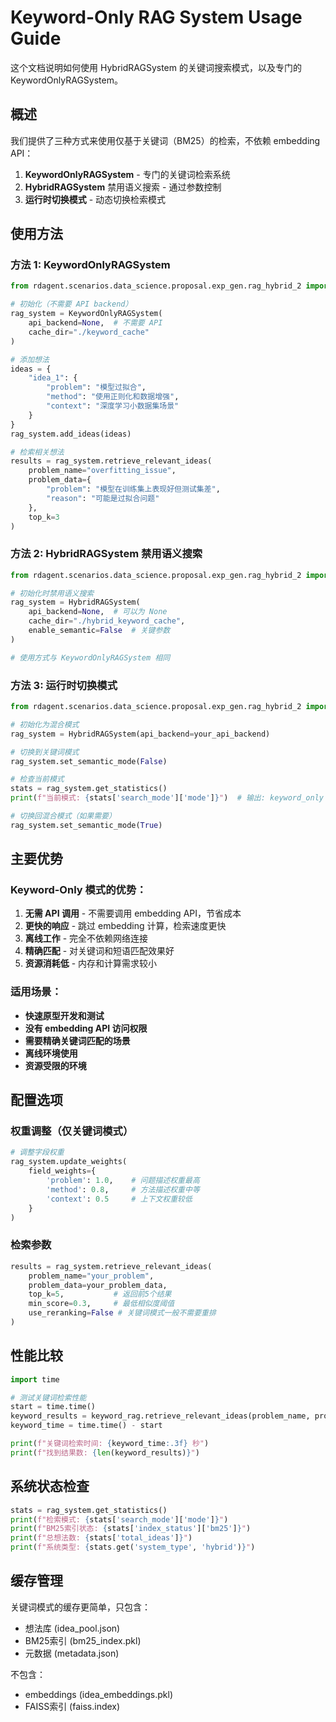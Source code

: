 # Keyword-Only RAG System Usage Guide

这个文档说明如何使用 HybridRAGSystem 的关键词搜索模式，以及专门的 KeywordOnlyRAGSystem。

## 概述

我们提供了三种方式来使用仅基于关键词（BM25）的检索，不依赖 embedding API：

1. **KeywordOnlyRAGSystem** - 专门的关键词检索系统
2. **HybridRAGSystem** 禁用语义搜索 - 通过参数控制
3. **运行时切换模式** - 动态切换检索模式

## 使用方法

### 方法 1: KeywordOnlyRAGSystem

```python
from rdagent.scenarios.data_science.proposal.exp_gen.rag_hybrid_2 import KeywordOnlyRAGSystem

# 初始化（不需要 API backend）
rag_system = KeywordOnlyRAGSystem(
    api_backend=None,  # 不需要 API
    cache_dir="./keyword_cache"
)

# 添加想法
ideas = {
    "idea_1": {
        "problem": "模型过拟合",
        "method": "使用正则化和数据增强",
        "context": "深度学习小数据集场景"
    }
}
rag_system.add_ideas(ideas)

# 检索相关想法
results = rag_system.retrieve_relevant_ideas(
    problem_name="overfitting_issue",
    problem_data={
        "problem": "模型在训练集上表现好但测试集差",
        "reason": "可能是过拟合问题"
    },
    top_k=3
)
```

### 方法 2: HybridRAGSystem 禁用语义搜索

```python
from rdagent.scenarios.data_science.proposal.exp_gen.rag_hybrid_2 import HybridRAGSystem

# 初始化时禁用语义搜索
rag_system = HybridRAGSystem(
    api_backend=None,  # 可以为 None
    cache_dir="./hybrid_keyword_cache",
    enable_semantic=False  # 关键参数
)

# 使用方式与 KeywordOnlyRAGSystem 相同
```

### 方法 3: 运行时切换模式

```python
from rdagent.scenarios.data_science.proposal.exp_gen.rag_hybrid_2 import HybridRAGSystem

# 初始化为混合模式
rag_system = HybridRAGSystem(api_backend=your_api_backend)

# 切换到关键词模式
rag_system.set_semantic_mode(False)

# 检查当前模式
stats = rag_system.get_statistics()
print(f"当前模式: {stats['search_mode']['mode']}")  # 输出: keyword_only

# 切换回混合模式（如果需要）
rag_system.set_semantic_mode(True)
```

## 主要优势

### Keyword-Only 模式的优势：

1. **无需 API 调用** - 不需要调用 embedding API，节省成本
2. **更快的响应** - 跳过 embedding 计算，检索速度更快
3. **离线工作** - 完全不依赖网络连接
4. **精确匹配** - 对关键词和短语匹配效果好
5. **资源消耗低** - 内存和计算需求较小

### 适用场景：

- **快速原型开发和测试**
- **没有 embedding API 访问权限**
- **需要精确关键词匹配的场景**
- **离线环境使用**
- **资源受限的环境**

## 配置选项

### 权重调整（仅关键词模式）

```python
# 调整字段权重
rag_system.update_weights(
    field_weights={
        'problem': 1.0,    # 问题描述权重最高
        'method': 0.8,     # 方法描述权重中等
        'context': 0.5     # 上下文权重较低
    }
)
```

### 检索参数

```python
results = rag_system.retrieve_relevant_ideas(
    problem_name="your_problem",
    problem_data=your_problem_data,
    top_k=5,           # 返回前5个结果
    min_score=0.3,     # 最低相似度阈值
    use_reranking=False # 关键词模式一般不需要重排
)
```

## 性能比较

```python
import time

# 测试关键词检索性能
start = time.time()
keyword_results = keyword_rag.retrieve_relevant_ideas(problem_name, problem_data)
keyword_time = time.time() - start

print(f"关键词检索时间: {keyword_time:.3f} 秒")
print(f"找到结果数: {len(keyword_results)}")
```

## 系统状态检查

```python
stats = rag_system.get_statistics()
print(f"检索模式: {stats['search_mode']['mode']}")
print(f"BM25索引状态: {stats['index_status']['bm25']}")
print(f"总想法数: {stats['total_ideas']}")
print(f"系统类型: {stats.get('system_type', 'hybrid')}")
```

## 缓存管理

关键词模式的缓存更简单，只包含：
- 想法库 (idea_pool.json)
- BM25索引 (bm25_index.pkl)
- 元数据 (metadata.json)

不包含：
- embeddings (idea_embeddings.pkl)
- FAISS索引 (faiss.index)
